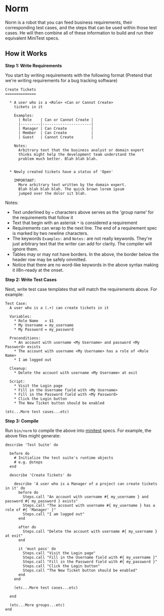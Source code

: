Norm
====
Norm is a robot that you can feed business requirements, their corresponding
test cases, and the steps that can be used within those test cases. He will then
combine all of these information to build and run their equivalent MiniTest specs.

How it Works
------------

**Step 1: Write Requirements**

You start by writing requirements with the following format (Pretend
that we're writing requirements for a bug tracking software)

```
Create Tickets
==============

  * A user who is a <Role> <Can or Cannot Create>
    tickets in it

    Examples:
      | Role    | Can or Cannot Create |
      |---------|----------------------|
      | Manager | Can Create           |
      | Member  | Can Create           |
      | Guest   | Cannot Create        |

    Notes:
      Arbitrary text that the business analyst or domain expert
      thinks might help the development team understand the
      problem much better. Blah blah blah.


  * Newly created tickets have a status of 'Open'

    IMPORTANT:
      More arbitrary text written by the domain expert.
      Blah blah blah blah. The quick brown lorem ipsum
      jumped over the dolor sit blah.
```

Notes:

 * Text underlined by `=` characters above serves as the 'group name'
   for the requirements that follow it
 * Text that begin with an asterisk `*` is considered a requirement
 * Requirements can wrap to the next line. The end of a requirement
   spec is marked by two newline characters.
 * The keywords `Examples:` and `Notes:` are not really keywords. They're
   just arbitrary text that the writer can add for clarity. The compiler
   will ignore them.
 * Tables may or may not have borders. In the above, the border below the
   header row may be safely ommitted.
 * Notice that there are no word-like keywords in the above syntax making
   it il8n-ready at the onset.

**Step 2: Write Test Cases**

Next, write test case templates that will match the requirements above. For
example:

```
Test Case:
  A user who is a (.+) can create tickets in it

  Variables:
    * Role Name   = $1
    * My Username = my_username
    * My Password = my_password

  Preconditions:
    * An account with username <My Username> and password <My Password> exists
    * The account with username <My Username> has a role of <Role Name>
    * I am logged out

  Cleanup:
    * Delete the account with username <My Username> at exit

  Script:
    * Visit the Login page
    * Fill in the Username field with <My Username>
    * Fill in the Password field with <My Password>
    * Click the Login button
    * The New Ticket button should be enabled

(etc...More test cases...etc)
```

**Step 3: Compile**

Run `bin/norm` to compile the above into [minitest](https://github.com/seattlerb/minitest) specs.
For example, the above files might generate:

```
describe 'Test Suite' do

  before do
    # Initialize the test suite's runtime objects
    # e.g. @steps
  end

  describe 'Create Tickets' do

    describe 'A user who is a Manager of a project can create tickets in it' do
      before do
        Steps.call "An account with username #{ my_username } and password #{ my_password } exists"
        Steps.call "The account with username #{ my_username } has a role of #{ 'Manager' }"
        Steps.call "I am logged out"
      end

      after do
        Steps.call "Delete the account with username #{ my_username } at exit"
      end

      it 'must pass' do
        Steps.call "Visit the Login page"
        Steps.call "Fill in the Username field with #{ my_username }"
        Steps.call "Fill in the Password field with #{ my_password }"
        Steps.call "Click the Login button"
        Steps.call "The New Ticket button should be enabled"
      end
    end

    (etc...More test cases...etc)

  end

  (etc...More groups...etc)
end
```